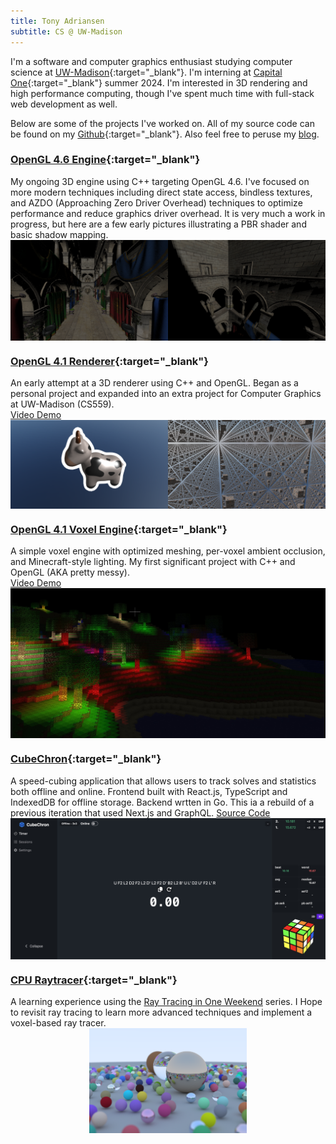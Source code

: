 ```yaml
---
title: Tony Adriansen
subtitle: CS @ UW-Madison
---
```


I'm a software and computer graphics enthusiast studying computer science at [UW-Madison](https://cs.wisc.edu){:target="\_blank"}. I'm interning at [Capital One](https://www.capitalone.com/tech/){:target="\_blank"} summer 2024. I'm interested in 3D rendering and high performance computing, though I've spent much time with full-stack web development as well.

Below are some of the projects I've worked on. All of my source code can be found on my [Github](https://github.com/tonadr1022){:target="\_blank"}. Also feel free to peruse my [blog](/blog).

### [OpenGL 4.6 Engine](https://github.com/tonadr1022/opengl_modern){:target="\_blank"}

<p style="margin: 0;">
My ongoing 3D engine using C++ targeting OpenGL 4.6. I've focused on more modern techniques including direct state access, bindless textures, and AZDO (Approaching Zero Driver Overhead) techniques to optimize performance and reduce graphics driver overhead. It is very much a work in progress, but here are a few early pictures illustrating a PBR shader and basic shadow mapping.
</p>
<a style="display: flex;" class="project" href="https://github.com/tonadr1022/opengl_renderer">
    <img src="/assets/img/Sponza1.png" alt="4.6 Renderer Picture 1" style="width: 50%;">
    <img src="/assets/img/SponzaShadow.png" alt="4.6 Renderer Picture 2" style="width: 50%;">
</a>

### [OpenGL 4.1 Renderer](https://github.com/tonadr1022/opengl_renderer){:target="\_blank"}

<p style="margin: 0;">
An early attempt at a 3D renderer using C++ and OpenGL. Began as a personal project and expanded into an extra project for Computer Graphics at UW-Madison (CS559).
</p>

<p style="margin: 0;" >
    <a style="margin: 0;" href="https://drive.google.com/file/d/12HNHJjyapD44S-P6WBDA-2trbGszb3au/view?usp=sharing" target="_blank">
Video Demo
    </a>
</p>

<a style="display: flex;" class="project" href="https://github.com/tonadr1022/opengl_renderer">
    <img src="/assets/img/opengl_renderer_1.png" alt="Renderer Picture 1" style="width: 50%;">
    <img src="/assets/img/opengl_renderer_2.png" alt="Renderer Picture 2" style="width: 50%;">
</a>

### [OpenGL 4.1 Voxel Engine](https://github.com/tonadr1022/VoxelEngine3D){:target="\_blank"}

<p style="margin: 0;">
A simple voxel engine with optimized meshing, per-voxel ambient occlusion, and Minecraft-style lighting. My first significant project with C++ and OpenGL (AKA pretty messy).
</p>

<p style="margin: 0;" >
    <a style="margin: 0;" href="https://www.youtube.com/watch?v=Gp5DdJEja50" target="_blank">
Video Demo
    </a>
</p>

<a style="display: flex; justify-content: center;" href="https://github.com/tonadr1022/VoxelEngine3D">
    <img src="/assets/img/voxel_1.jpg" alt="CPU Raytrace 1" style="">
</a>

### [CubeChron](https://cube-chron.com){:target="\_blank"}

<p style="margin: 0;">
A speed-cubing application that allows users to track solves and statistics both offline and online. Frontend built with React.js, TypeScript and IndexedDB for offline storage. Backend wrtten in Go. This ia a rebuild of a previous iteration that used Next.js and GraphQL. <a href="https://github.com/tonadr1022/speed-cube-time" target="_blank">Source Code</a>
</p>

<a style="display: flex; justify-content: center;" href="https://cube-chron.com">
    <img src="/assets/img/cube-chron-small.jpg" alt="CubeChron - Speedcubing timer" style="">
</a>

### [CPU Raytracer](https://github.com/tonadr1022/CPURayTrace){:target="\_blank"}

<p style="margin: 0;">
A learning experience using the <a href="https://raytracing.github.io">Ray Tracing in One Weekend</a> series. I Hope to revisit ray tracing to learn more advanced techniques and implement a voxel-based ray tracer.
</p>

<a style="display: flex; justify-content: center;" href="https://github.com/tonadr1022/CPURayTrace">
    <img src="/assets/img/cpu_raytrace_1.png" alt="CPU Raytrace 1" style="width: 50%;">
</a>
